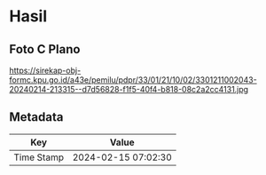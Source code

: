 # Hasil

## Foto C Plano

https://sirekap-obj-formc.kpu.go.id/a43e/pemilu/pdpr/33/01/21/10/02/3301211002043-20240214-213315--d7d56828-f1f5-40f4-b818-08c2a2cc4131.jpg


## Metadata

| Key        | Value               |
| ---------- | ------------------- |
| Time Stamp | 2024-02-15 07:02:30 |



